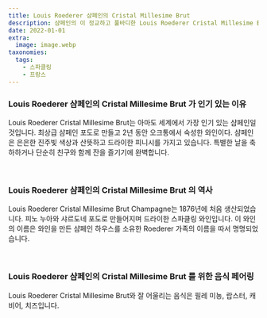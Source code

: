 ```yaml
---
title: Louis Roederer 샴페인의 Cristal Millesime Brut
description: 샴페인의 이 정교하고 풀바디한 Louis Roederer Cristal Millesime Brut는 잘 익은 과일과 구운 브리오슈의 복합적인 향과 함께 독특하고 고급스러운 경험을 선사합니다.
date: 2022-01-01
extra:
  image: image.webp
taxonomies:
  tags: 
    - 스파클링
    - 프랑스
---
```



### Louis Roederer 샴페인의 Cristal Millesime Brut 가 인기 있는 이유

Louis Roederer Cristal Millesime Brut는 아마도 세계에서 가장 인기 있는 샴페인일 것입니다. 최상급 샴페인 포도로 만들고 2년 동안 오크통에서 숙성한 와인이다. 샴페인은 은은한 진주빛 색상과 산뜻하고 드라이한 피니시를 가지고 있습니다. 특별한 날을 축하하거나 단순히 친구와 함께 잔을 즐기기에 완벽합니다.

&nbsp;  

### Louis Roederer 샴페인의 Cristal Millesime Brut 의 역사

Louis Roederer Cristal Millesime Brut Champagne는 1876년에 처음 생산되었습니다. 피노 누아와 샤르도네 포도로 만들어지며 드라이한 스파클링 와인입니다. 이 와인의 이름은 와인을 만든 샴페인 하우스를 소유한 Roederer 가족의 이름을 따서 명명되었습니다.

&nbsp;  

### Louis Roederer 샴페인의 Cristal Millesime Brut 를 위한 음식 페어링

Louis Roederer Cristal Millesime Brut와 잘 어울리는 음식은 필레 미뇽, 랍스터, 캐비어, 치즈입니다.

&nbsp;  
